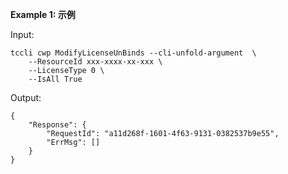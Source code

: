 **Example 1: 示例**



Input: 

```
tccli cwp ModifyLicenseUnBinds --cli-unfold-argument  \
    --ResourceId xxx-xxxx-xx-xxx \
    --LicenseType 0 \
    --IsAll True
```

Output: 
```
{
    "Response": {
        "RequestId": "a11d268f-1601-4f63-9131-0382537b9e55",
        "ErrMsg": []
    }
}
```

